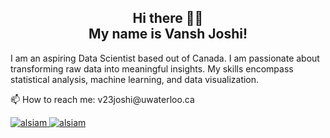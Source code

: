 <h2 align="center">
    Hi there 👋🤩 <br/>
    My name is Vansh Joshi!
</h2>

I am an aspiring Data Scientist based out of Canada. I am passionate about transforming raw data into meaningful insights. My skills encompass statistical analysis, machine learning, and data visualization.

<p>
    📫 How to reach me: v23joshi@uwaterloo.ca
</p>
<p>
        <a href="https://vanshjoshi612.wixsite.com/portfolio" target="blank">
          <img src="https://img.shields.io/badge/Website-DC143C?style=for-the-badge&logo=medium&logoColor=white" alt="alsiam" />
        </a>
        <a href="https://www.linkedin.com/in/vansh-joshi-61b495179/" target="_blank">
          <img src="https://img.shields.io/badge/LinkedIn-0077B5?style=for-the-badge&logo=linkedin&logoColor=white" alt="alsiam"/>
        </a>
</p>

